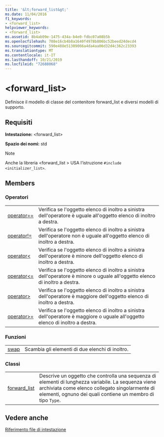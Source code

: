 ```yaml
---
title: '&lt;forward_list&gt;'
ms.date: 11/04/2016
f1_keywords:
- <forward_list>
helpviewer_keywords:
- <forward_list>
ms.assetid: 8b4ab09e-1475-434a-b4e0-fdbc07a08b5b
ms.openlocfilehash: 708e16cb4b8a1640f4978b806bc52beed24decd4
ms.sourcegitcommit: 590e488e51389066a4da4aa06d32d4c362c23393
ms.translationtype: MT
ms.contentlocale: it-IT
ms.lasthandoff: 10/21/2019
ms.locfileid: "72688068"
---
```

# <a name="ltforward_listgt"></a>&lt;forward_list&gt;

Definisce il modello di classe del contenitore forward_list e diversi modelli di supporto.

## <a name="requirements"></a>Requisiti

**Intestazione:** \<forward_list>

**Spazio dei nomi:** std

> [!NOTE]
> Anche la libreria \<forward_list > USA l'istruzione `#include <initializer_list>`.

## <a name="members"></a>Members

### <a name="operators"></a>Operatori

|||
|-|-|
|[operator==](../standard-library/forward-list-operators.md#op_eq_eq)|Verifica se l'oggetto elenco di inoltro a sinistra dell'operatore è uguale all'oggetto elenco di inoltro a destra.|
|[operator!=](../standard-library/forward-list-operators.md#op_neq)|Verifica se l'oggetto elenco di inoltro a sinistra dell'operatore non è uguale all'oggetto elenco di inoltro a destra.|
|[operator<](../standard-library/forward-list-operators.md#op_lt)|Verifica se l'oggetto elenco di inoltro a sinistra dell'operatore è minore dell'oggetto elenco di inoltro a destra.|
|[operator<=](../standard-library/forward-list-operators.md#op_lt_eq)|Verifica se l'oggetto elenco di inoltro a sinistra dell'operatore è minore o uguale all'oggetto elenco di inoltro a destra.|
|[operator>](../standard-library/forward-list-operators.md#op_gt)|Verifica se l'oggetto elenco di inoltro a sinistra dell'operatore è maggiore dell'oggetto elenco di inoltro a destra.|
|[operator>=](../standard-library/forward-list-operators.md#op_lt_eq)|Verifica se l'oggetto elenco di inoltro a sinistra dell'operatore è maggiore o uguale all'oggetto elenco di inoltro a destra.|

### <a name="functions"></a>Funzioni

|||
|-|-|
|[swap](../standard-library/forward-list-functions.md#swap)|Scambia gli elementi di due elenchi di inoltro.|

### <a name="classes"></a>Classi

|||
|-|-|
|[forward_list](../standard-library/forward-list-class.md)|Descrive un oggetto che controlla una sequenza di elementi di lunghezza variabile. La sequenza viene archiviata come elenco collegato singolarmente di elementi, ognuno dei quali contiene un membro di tipo `Type`.|

## <a name="see-also"></a>Vedere anche

[Riferimento file di intestazione](../standard-library/cpp-standard-library-header-files.md)

